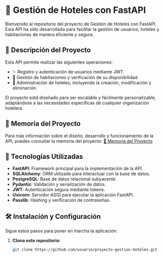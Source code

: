 # 🏨 Gestión de Hoteles con FastAPI

Bienvenido al repositorio del proyecto de Gestión de Hoteles con FastAPI. Esta API ha sido desarrollada para facilitar la gestión de usuarios, hoteles y habitaciones de manera eficiente y segura.

## 📝 Descripción del Proyecto
Esta API permite realizar las siguientes operaciones:
- ✨ Registro y autenticación de usuarios mediante JWT.
- 🏨 Gestión de habitaciones y verificación de su disponibilidad.
- 🏢 Administración de hoteles, incluyendo la creación, modificación y eliminación.

El proyecto está diseñado para ser escalable y fácilmente personalizable, adaptándose a las necesidades específicas de cualquier organización hotelera.

## 📖 Memoria del Proyecto
Para más información sobre el diseño, desarrollo y funcionamiento de la API, puedes consultar la memoria del proyecto:
[📄 Memoria del Proyecto](https://github.com/Eduu2574/ProyectoApiEduardo/blob/main/Dominguez_Toribio_Eduardo_Memoria_ProyectoFinal_DAM24.pdf)

## 🚀 Tecnologías Utilizadas
- **FastAPI**: Framework principal para la implementación de la API.
- **SQLAlchemy**: ORM utilizado para interactuar con la base de datos.
- **PostgreSQL**: Base de datos relacional subyacente.
- **Pydantic**: Validación y serialización de datos.
- **JWT**: Autenticación segura mediante tokens.
- **Uvicorn**: Servidor ASGI para ejecutar la aplicación FastAPI.
- **Passlib**: Hashing y verificación de contraseñas.

## 🛠️ Instalación y Configuración
Sigue estos pasos para poner en marcha la aplicación:

1. **Clona este repositorio**:
   ```bash
   git clone https://github.com/usuario/proyecto-gestion-hoteles.git
